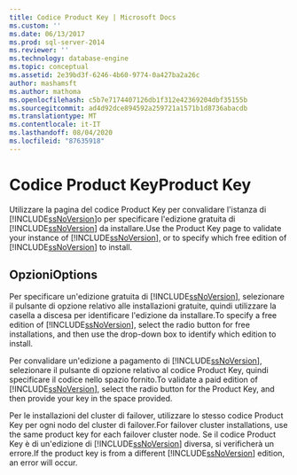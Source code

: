 ```yaml
---
title: Codice Product Key | Microsoft Docs
ms.custom: ''
ms.date: 06/13/2017
ms.prod: sql-server-2014
ms.reviewer: ''
ms.technology: database-engine
ms.topic: conceptual
ms.assetid: 2e39bd3f-6246-4b60-9774-0a427ba2a26c
author: mashamsft
ms.author: mathoma
ms.openlocfilehash: c5b7e7174407126db1f312e42369204dbf35155b
ms.sourcegitcommit: ad4d92dce894592a259721a1571b1d8736abacdb
ms.translationtype: MT
ms.contentlocale: it-IT
ms.lasthandoff: 08/04/2020
ms.locfileid: "87635918"
---
```

# <a name="product-key"></a><span data-ttu-id="6055a-102">Codice Product Key</span><span class="sxs-lookup"><span data-stu-id="6055a-102">Product Key</span></span>
  <span data-ttu-id="6055a-103">Utilizzare la pagina del codice Product Key per convalidare l'istanza di [!INCLUDE[ssNoVersion](../../includes/ssnoversion-md.md)]o per specificare l'edizione gratuita di [!INCLUDE[ssNoVersion](../../includes/ssnoversion-md.md)] da installare.</span><span class="sxs-lookup"><span data-stu-id="6055a-103">Use the Product Key page to validate your instance of [!INCLUDE[ssNoVersion](../../includes/ssnoversion-md.md)], or to specify which free edition of [!INCLUDE[ssNoVersion](../../includes/ssnoversion-md.md)] to install.</span></span>  
  
## <a name="options"></a><span data-ttu-id="6055a-104">Opzioni</span><span class="sxs-lookup"><span data-stu-id="6055a-104">Options</span></span>  
 <span data-ttu-id="6055a-105">Per specificare un'edizione gratuita di [!INCLUDE[ssNoVersion](../../includes/ssnoversion-md.md)], selezionare il pulsante di opzione relativo alle installazioni gratuite, quindi utilizzare la casella a discesa per identificare l'edizione da installare.</span><span class="sxs-lookup"><span data-stu-id="6055a-105">To specify a free edition of [!INCLUDE[ssNoVersion](../../includes/ssnoversion-md.md)], select the radio button for free installations, and then use the drop-down box to identify which edition to install.</span></span>  
  
 <span data-ttu-id="6055a-106">Per convalidare un'edizione a pagamento di [!INCLUDE[ssNoVersion](../../includes/ssnoversion-md.md)], selezionare il pulsante di opzione relativo al codice Product Key, quindi specificare il codice nello spazio fornito.</span><span class="sxs-lookup"><span data-stu-id="6055a-106">To validate a paid edition of [!INCLUDE[ssNoVersion](../../includes/ssnoversion-md.md)], select the radio button for the Product Key, and then provide your key in the space provided.</span></span>  
  
 <span data-ttu-id="6055a-107">Per le installazioni del cluster di failover, utilizzare lo stesso codice Product Key per ogni nodo del cluster di failover.</span><span class="sxs-lookup"><span data-stu-id="6055a-107">For failover cluster installations, use the same product key for each failover cluster node.</span></span> <span data-ttu-id="6055a-108">Se il codice Product Key è di un'edizione di [!INCLUDE[ssNoVersion](../../includes/ssnoversion-md.md)] diversa, si verificherà un errore.</span><span class="sxs-lookup"><span data-stu-id="6055a-108">If the product key is from a different [!INCLUDE[ssNoVersion](../../includes/ssnoversion-md.md)] edition, an error will occur.</span></span>  
  
  
